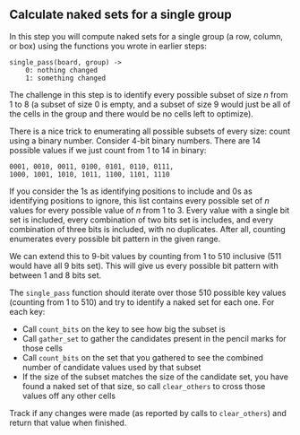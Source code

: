 Calculate naked sets for a single group
---------------------------------------

In this step you will compute naked sets for a single group (a row,
column, or box) using the functions you wrote in earlier steps:

    single_pass(board, group) ->
        0: nothing changed
        1: something changed

The challenge in this step is to identify every possible subset of
size *n* from 1 to 8 (a subset of size 0 is empty, and a subset of
size 9 would just be all of the cells in the group and there would
be no cells left to optimize).

There is a nice trick to enumerating all possible subsets of every
size: count using a binary number. Consider 4-bit binary numbers.
There are 14 possible values if we just count from 1 to 14 in
binary:

    0001, 0010, 0011, 0100, 0101, 0110, 0111,
    1000, 1001, 1010, 1011, 1100, 1101, 1110

If you consider the 1s as identifying positions to include and 0s as
identifying positions to ignore, this list contains every possible
set of *n* values for every possible value of *n* from 1 to 3. Every
value with a single bit set is included, every combination of two
bits set is includes, and every combination of three bits is
included, with no duplicates. After all, counting enumerates every
possible bit pattern in the given range.

We can extend this to 9-bit values by counting from 1 to 510
inclusive (511 would have all 9 bits set). This will give us every
possible bit pattern with between 1 and 8 bits set.

The `single_pass` function should iterate over those 510 possible
key values (counting from 1 to 510) and try to identify a naked
set for each one. For each key:

*   Call `count_bits` on the key to see how big the subset is
*   Call `gather_set` to gather the candidates present in the pencil
    marks for those cells
*   Call `count_bits` on the set that you gathered to see the
    combined number of candidate values used by that subset
*   If the size of the subset matches the size of the candidate set,
    you have found a naked set of that size, so call `clear_others`
    to cross those values off any other cells

Track if any changes were made (as reported by calls to
`clear_others`) and return that value when finished.
